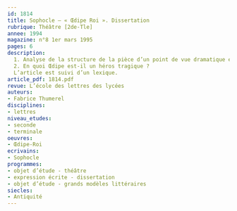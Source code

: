 ```yaml
---
id: 1814
title: Sophocle – « Œdipe Roi ». Dissertation
rubrique: Théâtre [2de-Tle]
annee: 1994
magazine: n°8 1er mars 1995
pages: 6
description: 
  1. Analyse de la structure de la pièce d’un point de vue dramatique et d’un point de vue générique
  2. En quoi Œdipe est-il un héros tragique ?
  L’article est suivi d’un lexique.
article_pdf: 1814.pdf
revue: L’école des lettres des lycées
auteurs:
- Fabrice Thumerel
disciplines:
- lettres
niveau_etudes:
- seconde
- terminale
oeuvres:
- Œdipe-Roi
ecrivains:
- Sophocle
programmes:
- objet d’étude - théâtre
- expression écrite - dissertation
- objet d’étude - grands modèles littéraires
siecles:
- Antiquité
---
```

